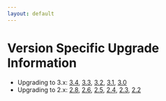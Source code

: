 ```yaml
---
layout: default
---
```

Version Specific Upgrade Information
====================================

- Upgrading to 3.x:
  [3.4](upgrading-versionspecific-upgrading34.html),
  [3.3](upgrading-versionspecific-upgrading33.html),
  [3.2](upgrading-versionspecific-upgrading32.html),
  [3.1](upgrading-versionspecific-upgrading31.html),
  [3.0](upgrading-versionspecific-upgrading30.html)
- Upgrading to 2.x:
  [2.8](upgrading-versionspecific-upgrading28.html),
  [2.6](upgrading-versionspecific-upgrading26.html),
  [2.5](upgrading-versionspecific-upgrading25.html),
  [2.4](upgrading-versionspecific-upgrading24.html),
  [2.3](upgrading-versionspecific-upgrading23.html),
  [2.2](upgrading-versionspecific-upgrading22.html)
